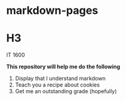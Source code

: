 # markdown-pages

# H3
IT 1600

**This repository will help me do the following**
1. Display that I understand markdown
2. Teach you a recipe about cookies
3. Get me an outstanding grade (hopefully)

